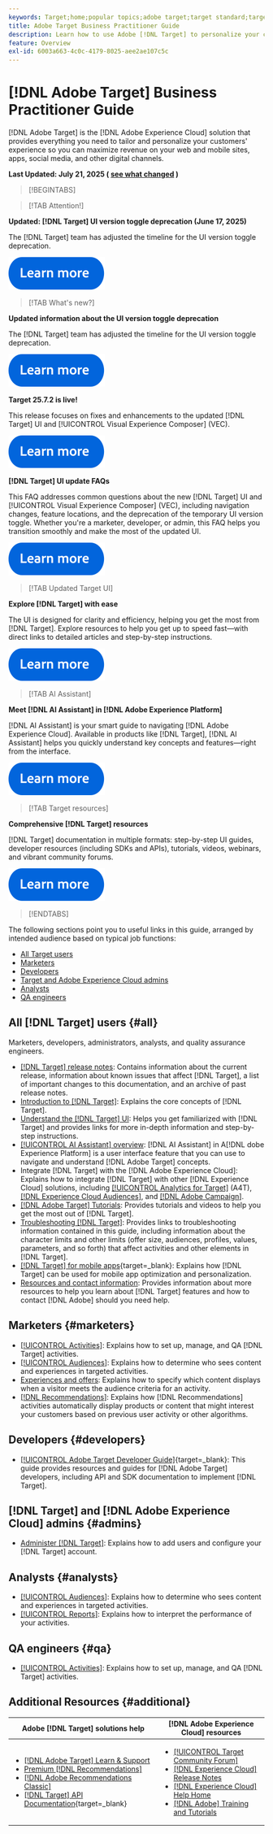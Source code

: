 ```yaml
---
keywords: Target;home;popular topics;adobe target;target standard;target premium;target documentation;adobe target documentation;practitioner guide;user guide 
title: Adobe Target Business Practitioner Guide
description: Learn how to use Adobe [!DNL Target] to personalize your customers' experience to maximize revenue on your web and mobile sites, apps, and other digital channels.
feature: Overview
exl-id: 6003a663-4c0c-4179-8025-aee2ae107c5c
---
```

# [!DNL Adobe Target] Business Practitioner Guide

[!DNL Adobe Target] is the [!DNL Adobe Experience Cloud] solution that provides everything you need to tailor and personalize your customers' experience so you can maximize revenue on your web and mobile sites, apps, social media, and other digital channels.

**Last Updated: July 21, 2025 ( [see what changed](r-release-notes/doc-change.md) )**

>[!BEGINTABS]

>[!TAB Attention!]

**Updated: [!DNL Target] UI version toggle deprecation (June 17, 2025)**

The [!DNL Target] team has adjusted the timeline for the UI version toggle deprecation.

[![Learn More icon](/help/main/assets/learn-more.svg)](/help/main/r-release-notes/release-notes.md)

>[!TAB What's new?]

**Updated information about the UI version toggle deprecation**

The [!DNL Target] team has adjusted the timeline for the UI version toggle deprecation.

[![Learn More icon](/help/main/assets/learn-more.svg)](/help/main/r-release-notes/release-notes.md)

**Target 25.7.2 is live!**

This release focuses on fixes and enhancements to the updated [!DNL Target] UI and [!UICONTROL Visual Experience Composer] (VEC).

[![Learn More icon](/help/main/assets/learn-more.svg)](/help/main/r-release-notes/release-notes.md)

**[!DNL Target] UI update FAQs**

This FAQ addresses common questions about the new [!DNL Target] UI and [!UICONTROL Visual Experience Composer] (VEC), including navigation changes, feature locations, and the deprecation of the temporary UI version toggle. Whether you're a marketer, developer, or admin, this FAQ helps you transition smoothly and make the most of the updated UI.

[![Learn More icon](/help/main/assets/learn-more.svg)](/help/main/c-intro/updated-ui-faq.md)

>[!TAB Updated Target UI]

**Explore [!DNL Target] with ease**

The UI is designed for clarity and efficiency, helping you get the most from [!DNL Target]. Explore resources to help you get up to speed fast&mdash;with direct links to detailed articles and step-by-step instructions.

[![Learn More icon](/help/main/assets/learn-more.svg)](/help/main/c-intro/understand-the-target-ui.md)

>[!TAB AI Assistant]

**Meet [!DNL AI Assistant] in [!DNL Adobe Experience Platform]**

[!DNL AI Assistant] is your smart guide to navigating [!DNL Adobe Experience Cloud]. Available in products like [!DNL Target], [!DNL AI Assistant] helps you quickly understand key concepts and features&mdash;right from the interface.

[![Learn More icon](/help/main/assets/learn-more.svg)](/help/main/c-intro/ai-assistant.md)

>[!TAB Target resources]

**Comprehensive [!DNL Target] resources**

[!DNL Target] documentation in multiple formats: step-by-step UI guides, developer resources (including SDKs and APIs), tutorials, videos, webinars, and vibrant community forums.

[![Learn More icon](/help/main/assets/learn-more.svg)](/help/main/r-release-notes/target-documentation.md)

>[!ENDTABS]

The following sections point you to useful links in this guide, arranged by intended audience based on typical job functions:

- [All Target users](#all)
- [Marketers](#marketers)
- [Developers](#developers)
- [Target and Adobe Experience Cloud admins](#admins)
- [Analysts](#analysts)
- [QA engineers](#qa)

## All [!DNL Target] users {#all}

Marketers, developers, administrators, analysts, and quality assurance engineers.

- [[!DNL Target] release notes](r-release-notes/release-notes.md): Contains information about the current release, information about known issues that affect [!DNL Target], a list of important changes to this documentation, and an archive of past release notes.
- [Introduction to [!DNL Target]](c-intro/intro.md): Explains the core concepts of [!DNL Target].
- [Understand the [!DNL Target] UI](/help/main/c-intro/understand-the-target-ui.md): Helps you get familiarized with [!DNL Target] and provides links for more in-depth information and step-by-step instructions.
- [[!UICONTROL AI Assistant] overview](/help/main/c-intro/ai-assistant.md): [!DNL AI Assistant] in A[!DNL dobe Experience Platform] is a user interface feature that you can use to navigate and understand [!DNL Adobe Target] concepts.
- Integrate [!DNL Target] with the [!DNL Adobe Experience Cloud]: Explains how to integrate [!DNL Target] with other [!DNL Experience Cloud] solutions, including [[!UICONTROL Analytics for Target]](/help/main/c-integrating-target-with-mac/a4t/a4t.md) (A4T), [[!DNL Experience Cloud Audiences]](/help/main/c-integrating-target-with-mac/mmp.md), and [[!DNL Adobe Campaign]](/help/main/c-integrating-target-with-mac/campaign-and-target.md).
- [[!DNL Adobe Target] Tutorials](https://experienceleague.adobe.com/docs/target-learn/tutorials/overview.html): Provides tutorials and videos to help you get the most out of [!DNL Target].
- [Troubleshooting [!DNL Target]](r-troubleshooting-target/troubleshooting-target.md): Provides links to troubleshooting information contained in this guide, including information about the character limits and other limits (offer size, audiences, profiles, values, parameters, and so forth) that affect activities and other elements in [!DNL Target].
- [[!DNL Target] for mobile apps](https://experienceleague.adobe.com/docs/target-dev/developer/mobile-apps/overview.html){target=_blank}: Explains how [!DNL Target] can be used for mobile app optimization and personalization.
- [Resources and contact information](cmp-resources-and-contact-information.md): Provides information about more resources to help you learn about [!DNL Target] features and how to contact [!DNL Adobe] should you need help.

## Marketers {#marketers}

- [[!UICONTROL Activities]](c-activities/activities.md): Explains how to set up, manage, and QA [!DNL Target] activities.
- [[!UICONTROL Audiences]](c-target/target.md): Explains how to determine who sees content and experiences in targeted activities.
- [Experiences and offers](c-experiences/experiences.md): Explains how to specify which content displays when a visitor meets the audience criteria for an activity.
- [[!DNL Recommendations]](c-recommendations/recommendations.md): Explains how [!DNL Recommendations] activities automatically display products or content that might interest your customers based on previous user activity or other algorithms.

## Developers {#developers}

- [[!UICONTROL Adobe Target Developer Guide]](https://experienceleague.adobe.com/docs/target-dev/developer/overview.html){target=_blank}: This guide provides resources and guides for [!DNL Adobe Target] developers, including API and SDK documentation to implement [!DNL Target].

## [!DNL Target] and [!DNL Adobe Experience Cloud] admins {#admins}

- [Administer [!DNL Target]](administrating-target/administrating-target.md): Explains how to add users and configure your [!DNL Target] account.

## Analysts {#analysts}

- [[!UICONTROL Audiences]](c-target/target.md): Explains how to determine who sees content and experiences in targeted activities.
- [[!UICONTROL Reports]](c-reports/reports.md): Explains how to interpret the performance of your activities.

## QA engineers {#qa}

- [[!UICONTROL Activities]](c-activities/activities.md): Explains how to set up, manage, and QA [!DNL Target] activities.

## Additional Resources {#additional}

| Adobe [!DNL Target] solutions help | [!DNL Adobe Experience Cloud] resources |
|--- |--- |
|<ul><li>[[!DNL Adobe Target] Learn & Support](https://helpx.adobe.com/support/target.html)</li><li>[Premium [!DNL Recommendations]](c-recommendations/recommendations.md)</li><li>[[!DNL Adobe Recommendations Classic]](/help/main/assets/adobe-recommendations-classic.pdf)</li><li>[[!DNL Target] API Documentation](https://experienceleague.adobe.com/docs/target-dev/developer/api/target-api-overview.html){target=_blank}</li></ul>|<ul><li>[[!UICONTROL Target Community Forum]](https://experienceleaguecommunities.adobe.com/t5/adobe-target/ct-p/adobe-target-community)</li><li>[[!DNL Experience Cloud] Release Notes](https://experienceleague.adobe.com/docs/release-notes/experience-cloud/current.html)</li><li>[[!DNL Experience Cloud] Help Home](https://helpx.adobe.com/support/experience-cloud.html)</li><li>[[!DNL Adobe] Training and Tutorials](https://helpx.adobe.com/learning.html?promoid=KAUDK)</li></ul>||
 